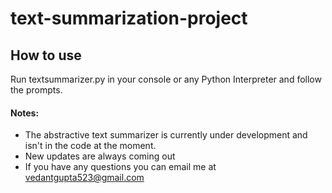 # text-summarization-project

## How to use ##

Run textsummarizer.py in your console or any Python Interpreter and follow the prompts. 

#### Notes: ####

- The abstractive text summarizer is currently under development and isn't in the code at the moment.
- New updates are always coming out
- If you have any questions you can email me at vedantgupta523@gmail.com
